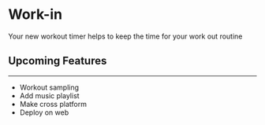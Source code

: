 # Work-in

Your new workout timer helps to keep the time for your work out
routine

## Upcoming Features

***

* Workout sampling
* Add music playlist
* Make cross platform
* Deploy on web
